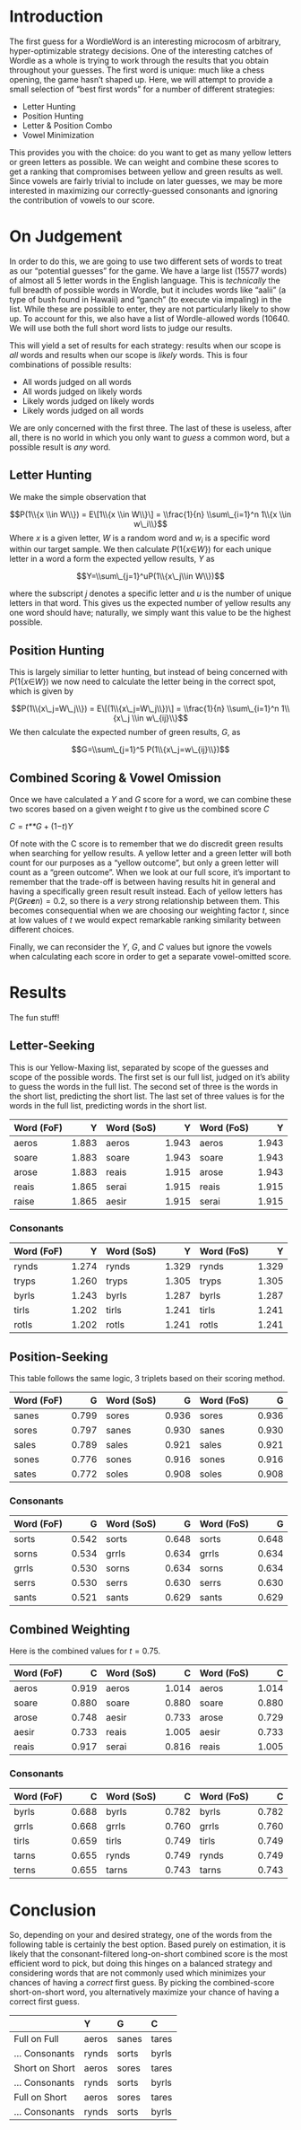 # Introduction

The first guess for a WordleWord is an interesting microcosm of
arbitrary, hyper-optimizable strategy decisions. One of the interesting
catches of Wordle as a whole is trying to work through the results that
you obtain throughout your guesses. The first word is unique: much like
a chess opening, the game hasn’t shaped up. Here, we will attempt to
provide a small selection of “best first words” for a number of
different strategies:

-   Letter Hunting
-   Position Hunting
-   Letter & Position Combo
-   Vowel Minimization

This provides you with the choice: do you want to get as many yellow
letters or green letters as possible. We can weight and combine these
scores to get a ranking that compromises between yellow and green
results as well. Since vowels are fairly trivial to include on later
guesses, we may be more interested in maximizing our correctly-guessed
consonants and ignoring the contribution of vowels to our score.

# On Judgement

In order to do this, we are going to use two different sets of words to
treat as our “potential guesses” for the game. We have a large list
(15577 words) of almost all 5 letter words in the English language. This
is *technically* the full breadth of possible words in Wordle, but it
includes words like “aalii” (a type of bush found in Hawaii) and “ganch”
(to execute via impaling) in the list. While these are possible to
enter, they are not particularly likely to show up. To account for this,
we also have a list of Wordle-allowed words (10640. We will use both the
full short word lists to judge our results.

This will yield a set of results for each strategy: results when our
scope is *all* words and results when our scope is *likely* words. This
is four combinations of possible results:

-   All words judged on all words
-   All words judged on likely words
-   Likely words judged on likely words
-   Likely words judged on all words

We are only concerned with the first three. The last of these is
useless, after all, there is no world in which you only want to *guess*
a common word, but a possible result is *any* word.

## Letter Hunting

We make the simple observation that

$$P(1\\{x \\in W\\}) = E\[1\\{x \\in W\\}\] = \\frac{1}{n} \\sum\_{i=1}^n 1\\{x \\in w\_i\\}$$
Where *x* is a given letter, *W* is a random word and *w*<sub>*i*</sub>
is a specific word within our target sample. We then calculate
*P*(1{*x*∈*W*}) for each unique letter in a word a form the expected
yellow results, *Y* as

$$Y=\\sum\_{j=1}^uP(1\\{x\_j\\in W\\})$$

where the subscript *j* denotes a specific letter and *u* is the number
of unique letters in that word. This gives us the expected number of
yellow results any one word should have; naturally, we simply want this
value to be the highest possible.

## Position Hunting

This is largely similiar to letter hunting, but instead of being
concerned with *P*(1{*x*∈*W*}) we now need to calculate the letter being
in the correct spot, which is given by

$$P(1\\{x\_j=W\_j\\}) = E\[(1\\{x\_j=W\_j\\})\] = \\frac{1}{n} \\sum\_{i=1}^n 1\\{x\_j \\in w\_{ij}\\}$$
We then calculate the expected number of green results, *G*, as

$$G=\\sum\_{j=1}^5 P(1\\{x\_j=w\_{ij}\\})$$
## Combined Scoring & Vowel Omission

Once we have calculated a *Y* and *G* score for a word, we can combine
these two scores based on a given weight *t* to give us the combined
score *C*

*C* = *t**G* + (1−*t*)*Y*

Of note with the C score is to remember that we do discredit green
results when searching for yellow results. A yellow letter and a green
letter will both count for our purposes as a “yellow outcome”, but only
a green letter will count as a “green outcome”. When we look at our full
score, it’s important to remember that the trade-off is between having
results hit in general and having a specifically green result result
instead. Each of yellow letters has *P*(*G**r**e**e**n*) = 0.2, so there
is a *very* strong relationship between them. This becomes consequential
when we are choosing our weighting factor *t*, since at low values of
*t* we would expect remarkable ranking similarity between different
choices.

Finally, we can reconsider the *Y*, *G*, and *C* values but ignore the
vowels when calculating each score in order to get a separate
vowel-omitted score.

# Results

The fun stuff!

## Letter-Seeking

This is our Yellow-Maxing list, separated by scope of the guesses and
scope of the possible words. The first set is our full list, judged on
it’s ability to guess the words in the full list. The second set of
three is the words in the short list, predicting the short list. The
last set of three values is for the words in the full list, predicting
words in the short list.

<table>
<thead>
<tr class="header">
<th style="text-align: left;">Word (FoF)</th>
<th style="text-align: right;">Y</th>
<th style="text-align: left;">Word (SoS)</th>
<th style="text-align: right;">Y</th>
<th style="text-align: left;">Word (FoS)</th>
<th style="text-align: right;">Y</th>
</tr>
</thead>
<tbody>
<tr class="odd">
<td style="text-align: left;">aeros</td>
<td style="text-align: right;">1.883</td>
<td style="text-align: left;">aeros</td>
<td style="text-align: right;">1.943</td>
<td style="text-align: left;">aeros</td>
<td style="text-align: right;">1.943</td>
</tr>
<tr class="even">
<td style="text-align: left;">soare</td>
<td style="text-align: right;">1.883</td>
<td style="text-align: left;">soare</td>
<td style="text-align: right;">1.943</td>
<td style="text-align: left;">soare</td>
<td style="text-align: right;">1.943</td>
</tr>
<tr class="odd">
<td style="text-align: left;">arose</td>
<td style="text-align: right;">1.883</td>
<td style="text-align: left;">reais</td>
<td style="text-align: right;">1.915</td>
<td style="text-align: left;">arose</td>
<td style="text-align: right;">1.943</td>
</tr>
<tr class="even">
<td style="text-align: left;">reais</td>
<td style="text-align: right;">1.865</td>
<td style="text-align: left;">serai</td>
<td style="text-align: right;">1.915</td>
<td style="text-align: left;">reais</td>
<td style="text-align: right;">1.915</td>
</tr>
<tr class="odd">
<td style="text-align: left;">raise</td>
<td style="text-align: right;">1.865</td>
<td style="text-align: left;">aesir</td>
<td style="text-align: right;">1.915</td>
<td style="text-align: left;">serai</td>
<td style="text-align: right;">1.915</td>
</tr>
</tbody>
</table>

### Consonants

<table>
<thead>
<tr class="header">
<th style="text-align: left;">Word (FoF)</th>
<th style="text-align: right;">Y</th>
<th style="text-align: left;">Word (SoS)</th>
<th style="text-align: right;">Y</th>
<th style="text-align: left;">Word (FoS)</th>
<th style="text-align: right;">Y</th>
</tr>
</thead>
<tbody>
<tr class="odd">
<td style="text-align: left;">rynds</td>
<td style="text-align: right;">1.274</td>
<td style="text-align: left;">rynds</td>
<td style="text-align: right;">1.329</td>
<td style="text-align: left;">rynds</td>
<td style="text-align: right;">1.329</td>
</tr>
<tr class="even">
<td style="text-align: left;">tryps</td>
<td style="text-align: right;">1.260</td>
<td style="text-align: left;">tryps</td>
<td style="text-align: right;">1.305</td>
<td style="text-align: left;">tryps</td>
<td style="text-align: right;">1.305</td>
</tr>
<tr class="odd">
<td style="text-align: left;">byrls</td>
<td style="text-align: right;">1.243</td>
<td style="text-align: left;">byrls</td>
<td style="text-align: right;">1.287</td>
<td style="text-align: left;">byrls</td>
<td style="text-align: right;">1.287</td>
</tr>
<tr class="even">
<td style="text-align: left;">tirls</td>
<td style="text-align: right;">1.202</td>
<td style="text-align: left;">tirls</td>
<td style="text-align: right;">1.241</td>
<td style="text-align: left;">tirls</td>
<td style="text-align: right;">1.241</td>
</tr>
<tr class="odd">
<td style="text-align: left;">rotls</td>
<td style="text-align: right;">1.202</td>
<td style="text-align: left;">rotls</td>
<td style="text-align: right;">1.241</td>
<td style="text-align: left;">rotls</td>
<td style="text-align: right;">1.241</td>
</tr>
</tbody>
</table>

## Position-Seeking

This table follows the same logic, 3 triplets based on their scoring
method.

<table>
<thead>
<tr class="header">
<th style="text-align: left;">Word (FoF)</th>
<th style="text-align: right;">G</th>
<th style="text-align: left;">Word (SoS)</th>
<th style="text-align: right;">G</th>
<th style="text-align: left;">Word (FoS)</th>
<th style="text-align: right;">G</th>
</tr>
</thead>
<tbody>
<tr class="odd">
<td style="text-align: left;">sanes</td>
<td style="text-align: right;">0.799</td>
<td style="text-align: left;">sores</td>
<td style="text-align: right;">0.936</td>
<td style="text-align: left;">sores</td>
<td style="text-align: right;">0.936</td>
</tr>
<tr class="even">
<td style="text-align: left;">sores</td>
<td style="text-align: right;">0.797</td>
<td style="text-align: left;">sanes</td>
<td style="text-align: right;">0.930</td>
<td style="text-align: left;">sanes</td>
<td style="text-align: right;">0.930</td>
</tr>
<tr class="odd">
<td style="text-align: left;">sales</td>
<td style="text-align: right;">0.789</td>
<td style="text-align: left;">sales</td>
<td style="text-align: right;">0.921</td>
<td style="text-align: left;">sales</td>
<td style="text-align: right;">0.921</td>
</tr>
<tr class="even">
<td style="text-align: left;">sones</td>
<td style="text-align: right;">0.776</td>
<td style="text-align: left;">sones</td>
<td style="text-align: right;">0.916</td>
<td style="text-align: left;">sones</td>
<td style="text-align: right;">0.916</td>
</tr>
<tr class="odd">
<td style="text-align: left;">sates</td>
<td style="text-align: right;">0.772</td>
<td style="text-align: left;">soles</td>
<td style="text-align: right;">0.908</td>
<td style="text-align: left;">soles</td>
<td style="text-align: right;">0.908</td>
</tr>
</tbody>
</table>

### Consonants

<table>
<thead>
<tr class="header">
<th style="text-align: left;">Word (FoF)</th>
<th style="text-align: right;">G</th>
<th style="text-align: left;">Word (SoS)</th>
<th style="text-align: right;">G</th>
<th style="text-align: left;">Word (FoS)</th>
<th style="text-align: right;">G</th>
</tr>
</thead>
<tbody>
<tr class="odd">
<td style="text-align: left;">sorts</td>
<td style="text-align: right;">0.542</td>
<td style="text-align: left;">sorts</td>
<td style="text-align: right;">0.648</td>
<td style="text-align: left;">sorts</td>
<td style="text-align: right;">0.648</td>
</tr>
<tr class="even">
<td style="text-align: left;">sorns</td>
<td style="text-align: right;">0.534</td>
<td style="text-align: left;">grrls</td>
<td style="text-align: right;">0.634</td>
<td style="text-align: left;">grrls</td>
<td style="text-align: right;">0.634</td>
</tr>
<tr class="odd">
<td style="text-align: left;">grrls</td>
<td style="text-align: right;">0.530</td>
<td style="text-align: left;">sorns</td>
<td style="text-align: right;">0.634</td>
<td style="text-align: left;">sorns</td>
<td style="text-align: right;">0.634</td>
</tr>
<tr class="even">
<td style="text-align: left;">serrs</td>
<td style="text-align: right;">0.530</td>
<td style="text-align: left;">serrs</td>
<td style="text-align: right;">0.630</td>
<td style="text-align: left;">serrs</td>
<td style="text-align: right;">0.630</td>
</tr>
<tr class="odd">
<td style="text-align: left;">sants</td>
<td style="text-align: right;">0.521</td>
<td style="text-align: left;">sants</td>
<td style="text-align: right;">0.629</td>
<td style="text-align: left;">sants</td>
<td style="text-align: right;">0.629</td>
</tr>
</tbody>
</table>

## Combined Weighting

Here is the combined values for *t* = 0.75.

<table>
<thead>
<tr class="header">
<th style="text-align: left;">Word (FoF)</th>
<th style="text-align: right;">C</th>
<th style="text-align: left;">Word (SoS)</th>
<th style="text-align: right;">C</th>
<th style="text-align: left;">Word (FoS)</th>
<th style="text-align: right;">C</th>
</tr>
</thead>
<tbody>
<tr class="odd">
<td style="text-align: left;">aeros</td>
<td style="text-align: right;">0.919</td>
<td style="text-align: left;">aeros</td>
<td style="text-align: right;">1.014</td>
<td style="text-align: left;">aeros</td>
<td style="text-align: right;">1.014</td>
</tr>
<tr class="even">
<td style="text-align: left;">soare</td>
<td style="text-align: right;">0.880</td>
<td style="text-align: left;">soare</td>
<td style="text-align: right;">0.880</td>
<td style="text-align: left;">soare</td>
<td style="text-align: right;">0.880</td>
</tr>
<tr class="odd">
<td style="text-align: left;">arose</td>
<td style="text-align: right;">0.748</td>
<td style="text-align: left;">aesir</td>
<td style="text-align: right;">0.733</td>
<td style="text-align: left;">arose</td>
<td style="text-align: right;">0.729</td>
</tr>
<tr class="even">
<td style="text-align: left;">aesir</td>
<td style="text-align: right;">0.733</td>
<td style="text-align: left;">reais</td>
<td style="text-align: right;">1.005</td>
<td style="text-align: left;">aesir</td>
<td style="text-align: right;">0.733</td>
</tr>
<tr class="odd">
<td style="text-align: left;">reais</td>
<td style="text-align: right;">0.917</td>
<td style="text-align: left;">serai</td>
<td style="text-align: right;">0.816</td>
<td style="text-align: left;">reais</td>
<td style="text-align: right;">1.005</td>
</tr>
</tbody>
</table>

### Consonants

<table>
<thead>
<tr class="header">
<th style="text-align: left;">Word (FoF)</th>
<th style="text-align: right;">C</th>
<th style="text-align: left;">Word (SoS)</th>
<th style="text-align: right;">C</th>
<th style="text-align: left;">Word (FoS)</th>
<th style="text-align: right;">C</th>
</tr>
</thead>
<tbody>
<tr class="odd">
<td style="text-align: left;">byrls</td>
<td style="text-align: right;">0.688</td>
<td style="text-align: left;">byrls</td>
<td style="text-align: right;">0.782</td>
<td style="text-align: left;">byrls</td>
<td style="text-align: right;">0.782</td>
</tr>
<tr class="even">
<td style="text-align: left;">grrls</td>
<td style="text-align: right;">0.668</td>
<td style="text-align: left;">grrls</td>
<td style="text-align: right;">0.760</td>
<td style="text-align: left;">grrls</td>
<td style="text-align: right;">0.760</td>
</tr>
<tr class="odd">
<td style="text-align: left;">tirls</td>
<td style="text-align: right;">0.659</td>
<td style="text-align: left;">tirls</td>
<td style="text-align: right;">0.749</td>
<td style="text-align: left;">tirls</td>
<td style="text-align: right;">0.749</td>
</tr>
<tr class="even">
<td style="text-align: left;">tarns</td>
<td style="text-align: right;">0.655</td>
<td style="text-align: left;">rynds</td>
<td style="text-align: right;">0.749</td>
<td style="text-align: left;">rynds</td>
<td style="text-align: right;">0.749</td>
</tr>
<tr class="odd">
<td style="text-align: left;">terns</td>
<td style="text-align: right;">0.655</td>
<td style="text-align: left;">tarns</td>
<td style="text-align: right;">0.743</td>
<td style="text-align: left;">tarns</td>
<td style="text-align: right;">0.743</td>
</tr>
</tbody>
</table>

# Conclusion

So, depending on your and desired strategy, one of the words from the
following table is certainly the best option. Based purely on
estimation, it is likely that the consonant-filtered long-on-short
combined score is the most efficient word to pick, but doing this hinges
on a balanced strategy and considering words that are not commonly used
which minimizes your chances of having a *correct* first guess. By
picking the combined-score short-on-short word, you alternatively
maximize your chance of having a correct first guess.

<table>
<thead>
<tr class="header">
<th></th>
<th style="text-align: left;">Y</th>
<th style="text-align: left;">G</th>
<th style="text-align: left;">C</th>
</tr>
</thead>
<tbody>
<tr class="odd">
<td>Full on Full</td>
<td style="text-align: left;">aeros</td>
<td style="text-align: left;">sanes</td>
<td style="text-align: left;">tares</td>
</tr>
<tr class="even">
<td>… Consonants</td>
<td style="text-align: left;">rynds</td>
<td style="text-align: left;">sorts</td>
<td style="text-align: left;">byrls</td>
</tr>
<tr class="odd">
<td>Short on Short</td>
<td style="text-align: left;">aeros</td>
<td style="text-align: left;">sores</td>
<td style="text-align: left;">tares</td>
</tr>
<tr class="even">
<td>… Consonants</td>
<td style="text-align: left;">rynds</td>
<td style="text-align: left;">sorts</td>
<td style="text-align: left;">byrls</td>
</tr>
<tr class="odd">
<td>Full on Short</td>
<td style="text-align: left;">aeros</td>
<td style="text-align: left;">sores</td>
<td style="text-align: left;">tares</td>
</tr>
<tr class="even">
<td>… Consonants</td>
<td style="text-align: left;">rynds</td>
<td style="text-align: left;">sorts</td>
<td style="text-align: left;">byrls</td>
</tr>
</tbody>
</table>
